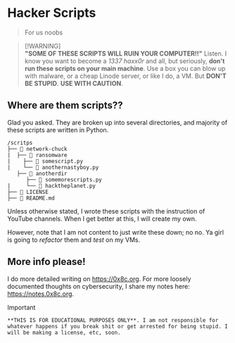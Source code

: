 # Hacker Scripts
> For us noobs



> [!WARNING]\
> **"SOME OF THESE SCRIPTS WILL RUIN YOUR COMPUTER!!"**
    Listen. I know you want to become a *1337 haxx0r* and all, but seriously, **don't run these scripts on your main machine**. Use a box you can blow up with malware, or a cheap Linode server, or like I do, a VM. But **DON'T BE STUPID**. **USE WITH CAUTION**.




## Where are them scripts??

Glad you asked. They are broken up into several directories, and majority of these scripts are written in Python.

```
/scritps
├── 📁 network-chuck
|  ├── 📁 ransomware
|    ├── 📄 somescript.py
|    └── 📄 anothernastyboy.py
   ├── 📁 anotherdir
      ├── 📄 somemorescripts.py
|     └── 📄 hacktheplanet.py
├── 📄 LICENSE
├── 📄 README.md
```

Unless otherwise stated, I wrote these scripts with the instruction of YouTube channels. When I get better at this, I will create my own.

However, note that I am not content to just write these down; no no. Ya girl is going to *refactor* them and *test* on my VMs.

## More info please!

I do more detailed writing on https://0x8c.org. For more loosely documented thoughts on cybersecurity, I share my notes here: https://notes.0x8c.org.

> [!IMPORTANT]
    **THIS IS FOR EDUCATIONAL PURPOSES ONLY**. I am not responsible for whatever happens if you break shit or get arrested for being stupid. I will be making a license, etc, soon.